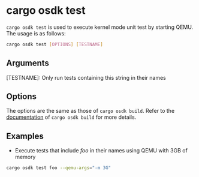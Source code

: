 # cargo osdk test

`cargo osdk test` is used to
execute kernel mode unit test by starting QEMU.
The usage is as follows:

```bash
cargo osdk test [OPTIONS] [TESTNAME]
```

## Arguments 

[TESTNAME]:
Only run tests containing this string in their names

## Options

The options are the same as those of `cargo osdk build`.
Refer to the [documentation](build.md) of `cargo osdk build`
for more details.

## Examples
- Execute tests that include *foo* in their names 
using QEMU with 3GB of memory

```bash
cargo osdk test foo --qemu-args="-m 3G"
```

